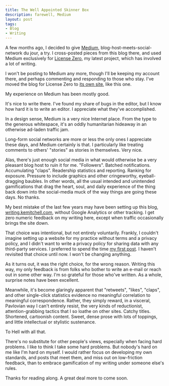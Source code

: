 ```yaml
---
title: The Well Appointed Skinner Box
description: farewell, Medium
layout: post
tags:
- Blog
- Writing
---
```


A few months ago, I decided to give [Medium](https://medium.com), blog-host-meets-social-network du jour, a try.  I cross-posted pieces from this blog there, and used Medium exclusively for [License Zero](https://licensezero.com), my latest project, which has involved a lot of writing.

I won't be posting to Medium any more, though I'll be keeping my account there, and perhaps commenting and responding to those who stay.  I've moved  the blog for License Zero to [its own site](https://blog.licensezero.com), like this one.

My experience on Medium has been mostly good.

It's nice to write there.  I've found my share of bugs in the editor, but I know how hard it is to write an editor.  I appreciate what they've accomplished.

In a design sense, Medium is a very nice Internet place.  From the type to the generous whitespace, it's an oddly humanitarian hideaway in an otherwise ad-laden traffic jam.

Long-form social networks are more or less the only ones I appreciate these days, and Medium certainly is that.  I particularly like treating comments to others' "stories" as stories in themselves.  Very nice.

Alas, there's just enough social media in what would otherwise be a very pleasant blog host to ruin it for me.  "Followers".  Batched notifications.  Accumulating "claps".  Readership statistics and reporting.  Ranking for exposure.  Pressure to include graphics and other cringeworthy, eyeball-dragging baubles.  In other words, all the usual intended and unintended gamifications that drag the heart, soul, and daily experience of the thing back down into the social-media muck of the way things are going these days.  No thanks.

My best mistake of the last few years may have been setting up this blog, [writing.kemitchell.com](https://writing.kemitchell.com), without Google Analytics or other tracking.  I get zero numeric feedback on my writing here, except when traffic occasionally brings the site down.

That choice was intentional, but not entirely voluntarily.  Frankly, I couldn't imagine setting up a website for my practice without terms and a privacy policy, and I didn't want to write a privacy policy for sharing data with any third-party services.  I preferred to spend the time [my first post](https://writing.kemitchell.com/2014/10/23/deep-data-privacy-risk.html).  I haven't revisited that choice until now.  I won't be changing anything.

As it turns out, it was the right choice, for the wrong reason.  Writing this way, my only feedback is from folks who bother to write an e-mail or reach out in some other way.  I'm so grateful for those who've written.  As a whole, surprise notes have been excellent.

Meanwhile, it's become glaringly apparent that "retweets", "likes", "claps", and other single-click statistics evidence no meaningful correlation to meaningful correspondence.  Rather, they simply reward, in a visceral, Pavlovian way I can't entirely resist, the very kinds of reductionist, attention-grabbing tactics that I so loathe on other sites.  Catchy titles.  Shortened, cartoonish content.  Sweet, dense prose with lots of toppings, and little intellectual or stylistic sustenance.

To Hell with all that.

There's no substitute for other people's views, especially when facing hard problems.  I like to think I take some hard problems.  But nobody's hard on me like I'm hard on myself.  I would rather focus on developing my own standards, and posts that meet them, and miss out on low-friction feedback, than to embrace gamification of my writing under someone else's rules.

Thanks for reading along.  A great deal more to come soon.
